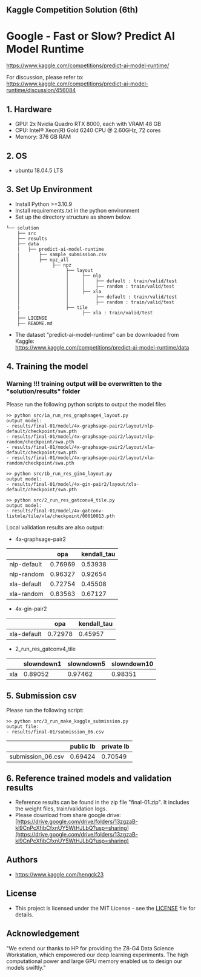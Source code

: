 ## Kaggle Competition Solution (6th)
# Google - Fast or Slow? Predict AI Model Runtime 
https://www.kaggle.com/competitions/predict-ai-model-runtime/

For discussion, please refer to:  
https://www.kaggle.com/competitions/predict-ai-model-runtime/discussion/456084


## 1. Hardware  
- GPU: 2x Nvidia Quadro RTX 8000, each with VRAM 48 GB
- CPU: Intel® Xeon(R) Gold 6240 CPU @ 2.60GHz, 72 cores
- Memory: 376 GB RAM

## 2. OS 
- ubuntu 18.04.5 LTS


## 3. Set Up Environment
- Install Python >=3.10.9
- Install requirements.txt in the python environment
- Set up the directory structure as shown below.
``` 
└── solution
    ├── src 
    ├── results
    ├── data
    |   ├── predict-ai-model-runtime
    |       ├── sample_submission.csv
    │       ├── npz_all
    │            ├── npz
    │                 ├── layout 
    │                 │     ├── nlp
    │                 │     │    ├── default : train/valid/test
    │                 │     │    ├── random : train/valid/test
    │                 │     ├── xla
    │                 │          ├── default : train/valid/test
    │                 │          ├── random : train/valid/test
    |                 ├── tile
    |                       ├── xla : train/valid/test      
    ├── LICENSE 
    ├── README.md 
```

- The dataset "predict-ai-model-runtime" can be downloaded from Kaggle:  
https://www.kaggle.com/competitions/predict-ai-model-runtime/data


## 4. Training the model

### Warning !!! training output will be overwritten to the "solution/results" folder
Please run the following python scripts to output the model files

``` 
>> python src/1a_run_res_graphsage4_layout.py
output model:
- results/final-01/model/4x-graphsage-pair2/layout/nlp-default/checkpoint/swa.pth
- results/final-01/model/4x-graphsage-pair2/layout/nlp-random/checkpoint/swa.pth
- results/final-01/model/4x-graphsage-pair2/layout/xla-default/checkpoint/swa.pth
- results/final-01/model/4x-graphsage-pair2/layout/xla-random/checkpoint/swa.pth

>> python src/1b_run_res_gin4_layout.py
output model:
- results/final-01/model/4x-gin-pair2/layout/xla-default/checkpoint/swa.pth

>> python src/2_run_res_gatconv4_tile.py
output model:
- results/final-01/model/4x-gatconv-listmle/tile/xla/checkpoint/00010013.pth
``` 

Local validation results are also output:  
- 4x-graphsage-pair2


|             | opa     | kendall_tau |
|-------------|---------|-------------|
| nlp-default | 0.76969 | 0.53938     |
| nlp-random  | 0.96327 | 0.92654     |
| xla-default | 0.72754 | 0.45508     |
| xla-random  | 0.83563 | 0.67127     |
 
- 4x-gin-pair2  

|             | opa     | kendall_tau |
|-------------|---------|-------------|
| xla-default | 0.72978 | 0.45957     | 

- 2_run_res_gatconv4_tile 

|     | slowndown1 | slowndown5 | slowndown10 |
|-----|------------|------------|-------------|
| xla | 0.89052    | 0.97462    | 0.98351     |


## 5. Submission csv 

Please run the following script:

```
>> python src/3_run_make_kaggle_submission.py
output file:
- results/final-01/submission_06.csv
```

|                   | public lb | private lb |
|-------------------|-----------|------------|
| submission_06.csv | 0.69424   | 0.70549    |


## 6. Reference trained models and validation results
- Reference results can be found in the zip file "final-01.zip". It includes the weight files, train/validation logs.
- Please download from share google drive: [https://drive.google.com/drive/folders/13zgzaB-kl9CnPcXfibCfxnUY5WtHJLbQ?usp=sharing](https://drive.google.com/drive/folders/13zgzaB-kl9CnPcXfibCfxnUY5WtHJLbQ?usp=sharing)
  

## Authors

- https://www.kaggle.com/hengck23

## License

- This project is licensed under the MIT License - see the [LICENSE](LICENSE) file for details.

## Acknowledgement

"We extend our thanks to HP for providing the Z8-G4 Data Science Workstation, which empowered our deep learning experiments. The high computational power and large GPU memory enabled us to design our models swiftly."
